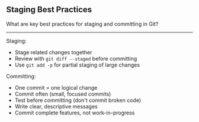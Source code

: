 ## Staging Best Practices

What are key best practices for staging and committing in Git?

---

Staging:
- Stage related changes together
- Review with `git diff --staged` before committing
- Use `git add -p` for partial staging of large changes

Committing:
- One commit = one logical change
- Commit often (small, focused commits)
- Test before committing (don't commit broken code)
- Write clear, descriptive messages
- Commit complete features, not work-in-progress

